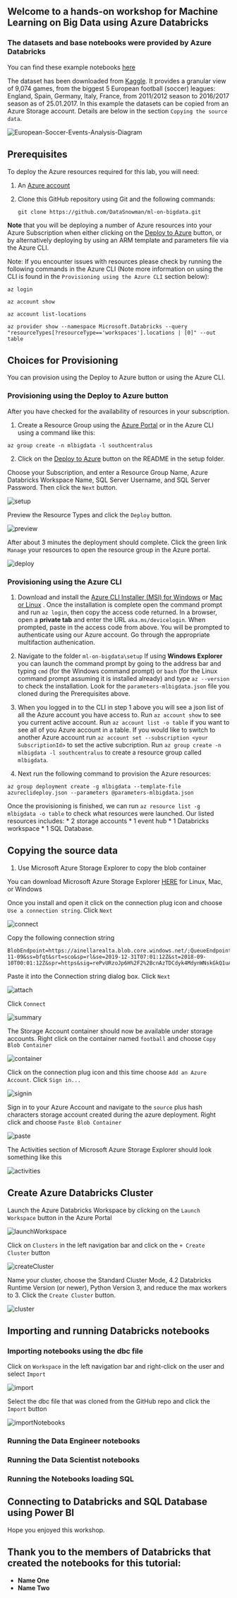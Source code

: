 ## Welcome to a hands-on workshop for **Machine Learning on Big Data** using Azure Databricks

### The datasets and base notebooks were provided by Azure Databricks

You can find these example notebooks [here](https://databricks.com/resources/type/example-notebooks)

The dataset has been downloaded from [Kaggle](https://www.kaggle.com/secareanualin/football-events). It provides a granular view of 9,074 games, from the biggest 5 European football (soccer) leagues: England, Spain, Germany, Italy, France, from 2011/2012 season to 2016/2017 season as of 25.01.2017.  In this example the datasets can be copied from an Azure Storage account.  Details are below in the section `Copying the source data`.

![European-Soccer-Events-Analysis-Diagram](https://raw.githubusercontent.com/DataSnowman/ml-on-bigdata/master/images/European-Soccer-Events-Analysis-Diagram.png)


## Prerequisites

To deploy the Azure resources required for this lab, you will need:

1. An [Azure account](https://portal.azure.com)
2. Clone this GitHub repository using Git and the following commands: 

    `git clone https://github.com/DataSnowman/ml-on-bigdata.git`

**Note** that you will be deploying a number of Azure resources into your Azure Subscription when either clicking on the [Deploy to Azure](https://github.com/Azure/DataScienceVM/blob/master/Tutorials/MLADS-spring-2018/setup/README.md) button, or by alternatively deploying by using an ARM template and parameters file via the Azure CLI.

Note: If you encounter issues with resources please check by running the following commands in the Azure CLI (Note more information on using the CLI is found in the `Provisioning using the Azure CLI` section below):
  
  `az login`

  `az account show`

  `az account list-locations`
  
  `az provider show --namespace Microsoft.Databricks --query "resourceTypes[?resourceType=='workspaces'].locations | [0]" --out table`

## Choices for Provisioning

You can provision using the Deploy to Azure button or using the Azure CLI.

### Provisioning using the Deploy to Azure button

After you have checked for the availability of resources in your subscription.

1) Create a Resource Group using the [Azure Portal](https://portal.azure.com) or in the Azure CLI using a command like this:

  `az group create -n mlbigdata -l southcentralus`

2) Click on the [Deploy to Azure](https://github.com/DataSnowman/ml-on-bigdata/blob/master/setup/README.md) button on the README in the setup folder.

Choose your Subscription, and enter a Resource Group Name, Azure Databricks Workspace Name, SQL Server Username, and SQL Server Password.  Then click the `Next` button.

![setup](https://raw.githubusercontent.com/DataSnowman/ml-on-bigdata/master/images/setup.png)

Preview the Resource Types and click the `Deploy` button.

![preview](https://raw.githubusercontent.com/DataSnowman/ml-on-bigdata/master/images/preview.png)

After about 3 minutes the deployment should complete.  Click the green link `Manage` your resources to open the resource group in the Azure portal.

![deploy](https://raw.githubusercontent.com/DataSnowman/ml-on-bigdata/master/images/deploy.png)

### Provisioning using the Azure CLI

1. Download and install the [Azure CLI Installer (MSI) for Windows](https://aka.ms/InstallAzureCliWindows) or [Mac or Linux](https://docs.microsoft.com/en-us/cli/azure/install-azure-cli?view=azure-cli-latest) . Once the installation is complete open the command prompt and run `az login`, then copy the access code returned. In a browser, open a **private tab** and enter the URL `aka.ms/devicelogin`. When prompted, paste in the access code from above. You will be prompted to authenticate using our Azure account.  Go through the appropriate multifaction authenication.

2. Navigate to the folder `ml-on-bigdata\setup` If using **Windows Explorer** you can launch the command prompt by going to the address bar and typing `cmd` (for the Windows command prompt) or `bash` (for the Linux command prompt assuming it is installed already) and type `az --version` to check the installation.  Look for the `parameters-mlbigdata.json` file you cloned during the Prerequisites above.  

3. When you logged in to the CLI in step 1 above you will see a json list of all the Azure account you have access to. Run `az account show` to see you current active account.  Run `az account list -o table` if you want to see all of you Azure account in a table. If you would like to switch to another Azure account run `az account set --subscription <your SubscriptionId>` to set the active subcription.  Run `az group create -n mlbigdata -l southcentralus` to create a resource group called `mlbigdata`.

4. Next run the following command to provision the Azure resources:
```
az group deployment create -g mlbigdata --template-file azureclideploy.json --parameters @parameters-mlbigdata.json
```
Once the provisioning is finished, we can run `az resource list -g mlbigdata -o table` to check what resources were launched. Our listed resources includes: 
    * 2 storage accounts
    * 1 event hub
    * 1 Databricks workspace
    * 1 SQL Database.

## Copying the source data

1. Use Microsoft Azure Storage Explorer to copy the blob container

You can download Microsoft Azure Storage Explorer [HERE](https://azure.microsoft.com/en-us/features/storage-explorer/) for Linux, Mac, or Windows 

Once you install and open it click on the connection plug icon and choose `Use a connection string`.  Click `Next`

![connect](https://raw.githubusercontent.com/DataSnowman/ml-on-bigdata/master/images/connect.png)

Copy the following connection string

```
BlobEndpoint=https://ainellarealta.blob.core.windows.net/;QueueEndpoint=https://ainellarealta.queue.core.windows.net/;FileEndpoint=https://ainellarealta.file.core.windows.net/;TableEndpoint=https://ainellarealta.table.core.windows.net/;SharedAccessSignature=sv=2017-11-09&ss=bfqt&srt=sco&sp=rl&se=2019-12-31T07:01:12Z&st=2018-09-10T00:01:12Z&spr=https&sig=rePvURzoJp6H%2F2%2BcnAzTDCdyk4MdynWNskGkQ1uAbg4%3D

```
Paste it into the Connection string dialog box. Click `Next`

![attach](https://raw.githubusercontent.com/DataSnowman/ml-on-bigdata/master/images/attach.png)

Click `Connect`

![summary](https://raw.githubusercontent.com/DataSnowman/ml-on-bigdata/master/images/summary.png)

The Storage Account container should now be available under storage accounts.  Right click on the container named `football` and choose `Copy Blob Container`

![container](https://raw.githubusercontent.com/DataSnowman/ml-on-bigdata/master/images/container.png)

Click on the connection plug icon and this time choose `Add an Azure Account`.  Click `Sign in...`

![signin](https://raw.githubusercontent.com/DataSnowman/ml-on-bigdata/master/images/signin.png)

Sign in to your Azure Account and navigate to the `source` plus hash characters storage account created during the azure deployment.  Right click and choose `Paste Blob Container`

![paste](https://raw.githubusercontent.com/DataSnowman/ml-on-bigdata/master/images/paste.png)

The Activities section of Microsoft Azure Storage Explorer should look something like this

![activities](https://raw.githubusercontent.com/DataSnowman/ml-on-bigdata/master/images/activities.png)

## Create Azure Databricks Cluster

Launch the Azure Databricks Workspace by clicking on the `Launch Workspace` button in the Azure Portal

![launchWorkspace](https://raw.githubusercontent.com/DataSnowman/ml-on-bigdata/master/images/launchWorkspace.png)

Click on `Clusters` in the left navigation bar and click on the `+ Create Cluster` button

![createCluster](https://raw.githubusercontent.com/DataSnowman/ml-on-bigdata/master/images/createCluster.png)

Name your cluster, choose the Standard Cluster Mode, 4.2 Databricks Runtime Version (or newer), Python Version 3, and reduce the max workers to 3.  Click the `Create Cluster` button.

![cluster](https://raw.githubusercontent.com/DataSnowman/ml-on-bigdata/master/images/cluster.png)

## Importing and running Databricks notebooks

### Importing notebooks using the dbc file

Click on `Workspace` in the left navigation bar and right-click on the user and select `Import`

![import](https://raw.githubusercontent.com/DataSnowman/ml-on-bigdata/master/images/import.png)

Select the dbc file that was cloned from the GitHub repo and click the `Import` button

![importNotebooks](https://raw.githubusercontent.com/DataSnowman/ml-on-bigdata/master/images/importNotebooks.png)


### Running the Data Engineer notebooks

### Running the Data Scientist notebooks

### Running the Notebooks loading SQL

## Connecting to Databricks and SQL Database using Power BI



Hope you enjoyed this workshop.

## Thank you to the members of Databricks that created the notebooks for this tutorial:
* **Name One** 
* **Name Two**
